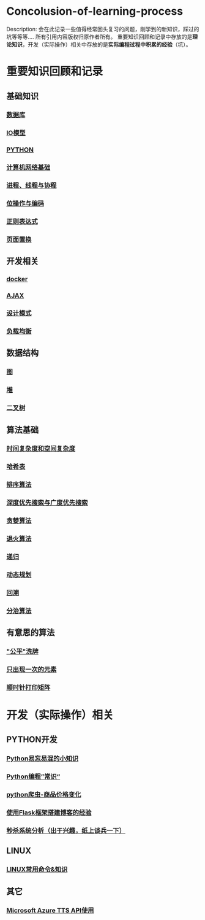 # Concolusion-of-learning-process
Description: 会在此记录一些值得经常回头复习的问题，刚学到的新知识，踩过的坑等等等....
所有引用内容版权归原作者所有。
重要知识回顾和记录中存放的是**理论知识**，开发（实际操作）相关中存放的是**实际编程过程中积累的经验**（坑）。

# 重要知识回顾和记录

## 基础知识
### [数据库](https://github.com/YamatoSaicou/Concolusion-of-learning-process/blob/master/%E9%87%8D%E8%A6%81%E7%9F%A5%E8%AF%86%E5%9B%9E%E9%A1%BE%E5%92%8C%E8%AE%B0%E5%BD%95/%E6%95%B0%E6%8D%AE%E5%BA%93.md)
### [IO模型](https://github.com/YamatoSaicou/Concolusion-of-learning-process/blob/master/%E9%87%8D%E8%A6%81%E7%9F%A5%E8%AF%86%E5%9B%9E%E9%A1%BE%E5%92%8C%E8%AE%B0%E5%BD%95/IO%E6%A8%A1%E5%9E%8B.md)
### [PYTHON](https://github.com/YamatoSaicou/Concolusion-of-learning-process/blob/master/%E9%87%8D%E8%A6%81%E7%9F%A5%E8%AF%86%E5%9B%9E%E9%A1%BE%E5%92%8C%E8%AE%B0%E5%BD%95/PYTHON.md)
### [计算机网络基础](https://github.com/YamatoSaicou/Concolusion-of-learning-process/blob/master/%E9%87%8D%E8%A6%81%E7%9F%A5%E8%AF%86%E5%9B%9E%E9%A1%BE%E5%92%8C%E8%AE%B0%E5%BD%95/%E8%AE%A1%E7%AE%97%E6%9C%BA%E7%BD%91%E7%BB%9C%E5%9F%BA%E7%A1%80.md)
### [进程、线程与协程](https://github.com/YamatoSaicou/Concolusion-of-learning-process/blob/master/%E9%87%8D%E8%A6%81%E7%9F%A5%E8%AF%86%E5%9B%9E%E9%A1%BE%E5%92%8C%E8%AE%B0%E5%BD%95/%E8%BF%9B%E7%A8%8B%E3%80%81%E7%BA%BF%E7%A8%8B%E4%B8%8E%E5%8D%8F%E7%A8%8B.md)
### [位操作与编码](https://github.com/YamatoSaicou/Concolusion-of-learning-process/blob/master/%E9%87%8D%E8%A6%81%E7%9F%A5%E8%AF%86%E5%9B%9E%E9%A1%BE%E5%92%8C%E8%AE%B0%E5%BD%95/%E4%BD%8D%E6%93%8D%E4%BD%9C%E4%B8%8E%E7%BC%96%E7%A0%81.md)
### [正则表达式](https://github.com/YamatoSaicou/Concolusion-of-learning-process/blob/master/%E9%87%8D%E8%A6%81%E7%9F%A5%E8%AF%86%E5%9B%9E%E9%A1%BE%E5%92%8C%E8%AE%B0%E5%BD%95/%E6%AD%A3%E5%88%99%E8%A1%A8%E8%BE%BE%E5%BC%8F.md)
### [页面置换](https://github.com/YamatoSaicou/Concolusion-of-learning-process/blob/master/%E9%87%8D%E8%A6%81%E7%9F%A5%E8%AF%86%E5%9B%9E%E9%A1%BE%E5%92%8C%E8%AE%B0%E5%BD%95/%E9%A1%B5%E9%9D%A2%E7%BD%AE%E6%8D%A2.md)
## 开发相关
### [docker](https://github.com/YamatoSaicou/Concolusion-of-learning-process/blob/master/%E9%87%8D%E8%A6%81%E7%9F%A5%E8%AF%86%E5%9B%9E%E9%A1%BE%E5%92%8C%E8%AE%B0%E5%BD%95/docker)
### [AJAX](https://github.com/YamatoSaicou/Concolusion-of-learning-process/blob/master/%E9%87%8D%E8%A6%81%E7%9F%A5%E8%AF%86%E5%9B%9E%E9%A1%BE%E5%92%8C%E8%AE%B0%E5%BD%95/AJAX.md)
### [设计模式](https://github.com/YamatoSaicou/Concolusion-of-learning-process/blob/master/%E9%87%8D%E8%A6%81%E7%9F%A5%E8%AF%86%E5%9B%9E%E9%A1%BE%E5%92%8C%E8%AE%B0%E5%BD%95/%E8%AE%BE%E8%AE%A1%E6%A8%A1%E5%BC%8F.md)
### [负载均衡](https://github.com/YamatoSaicou/Concolusion-of-learning-process/blob/master/%E9%87%8D%E8%A6%81%E7%9F%A5%E8%AF%86%E5%9B%9E%E9%A1%BE%E5%92%8C%E8%AE%B0%E5%BD%95/%E8%B4%9F%E8%BD%BD%E5%9D%87%E8%A1%A1.md)
## 数据结构
### [图](https://github.com/YamatoSaicou/Concolusion-of-learning-process/blob/master/%E9%87%8D%E8%A6%81%E7%9F%A5%E8%AF%86%E5%9B%9E%E9%A1%BE%E5%92%8C%E8%AE%B0%E5%BD%95/%E5%9B%BE.md)
### [堆](https://github.com/YamatoSaicou/Concolusion-of-learning-process/blob/master/%E9%87%8D%E8%A6%81%E7%9F%A5%E8%AF%86%E5%9B%9E%E9%A1%BE%E5%92%8C%E8%AE%B0%E5%BD%95/%E5%A0%86.md)
### [二叉树](https://github.com/YamatoSaicou/Concolusion-of-learning-process/blob/master/%E9%87%8D%E8%A6%81%E7%9F%A5%E8%AF%86%E5%9B%9E%E9%A1%BE%E5%92%8C%E8%AE%B0%E5%BD%95/%E4%BA%8C%E5%8F%89%E6%A0%91.md)
## 算法基础
### [时间复杂度和空间复杂度](https://github.com/YamatoSaicou/Concolusion-of-learning-process/blob/master/%E9%87%8D%E8%A6%81%E7%9F%A5%E8%AF%86%E5%9B%9E%E9%A1%BE%E5%92%8C%E8%AE%B0%E5%BD%95/%E6%97%B6%E9%97%B4%E5%A4%8D%E6%9D%82%E5%BA%A6%E5%92%8C%E7%A9%BA%E9%97%B4%E5%A4%8D%E6%9D%82%E5%BA%A6.md)
### [哈希表](https://github.com/YamatoSaicou/Concolusion-of-learning-process/blob/master/%E9%87%8D%E8%A6%81%E7%9F%A5%E8%AF%86%E5%9B%9E%E9%A1%BE%E5%92%8C%E8%AE%B0%E5%BD%95/%E5%93%88%E5%B8%8C%E8%A1%A8.md)
### [排序算法](https://github.com/YamatoSaicou/Concolusion-of-learning-process/blob/master/%E9%87%8D%E8%A6%81%E7%9F%A5%E8%AF%86%E5%9B%9E%E9%A1%BE%E5%92%8C%E8%AE%B0%E5%BD%95/%E6%8E%92%E5%BA%8F%E7%AE%97%E6%B3%95.md)
### [深度优先搜索与广度优先搜索](https://github.com/YamatoSaicou/Concolusion-of-learning-process/blob/master/重要知识回顾和记录/深度优先搜索与广度优先搜索.md)
### [贪婪算法](https://github.com/YamatoSaicou/Concolusion-of-learning-process/blob/master/%E9%87%8D%E8%A6%81%E7%9F%A5%E8%AF%86%E5%9B%9E%E9%A1%BE%E5%92%8C%E8%AE%B0%E5%BD%95/%E8%B4%AA%E5%A9%AA%E7%AE%97%E6%B3%95.md)
### [退火算法](https://github.com/YamatoSaicou/Concolusion-of-learning-process/blob/master/重要知识回顾和记录/退火算法.md)
### [递归](https://github.com/YamatoSaicou/Concolusion-of-learning-process/blob/master/重要知识回顾和记录/递归.md)
### [动态规划](https://github.com/YamatoSaicou/Concolusion-of-learning-process/blob/master/%E9%87%8D%E8%A6%81%E7%9F%A5%E8%AF%86%E5%9B%9E%E9%A1%BE%E5%92%8C%E8%AE%B0%E5%BD%95/%E5%8A%A8%E6%80%81%E8%A7%84%E5%88%92.md)
### [回溯](https://github.com/YamatoSaicou/Concolusion-of-learning-process/blob/master/%E9%87%8D%E8%A6%81%E7%9F%A5%E8%AF%86%E5%9B%9E%E9%A1%BE%E5%92%8C%E8%AE%B0%E5%BD%95/%E5%9B%9E%E6%BA%AF%E6%B3%95.md)
### [分治算法](https://github.com/YamatoSaicou/Concolusion-of-learning-process/blob/master/%E9%87%8D%E8%A6%81%E7%9F%A5%E8%AF%86%E5%9B%9E%E9%A1%BE%E5%92%8C%E8%AE%B0%E5%BD%95/%E5%88%86%E6%B2%BB%E7%AE%97%E6%B3%95.md)
## 有意思的算法
### ["公平"洗牌](https://github.com/YamatoSaicou/Concolusion-of-learning-process/blob/master/%E9%87%8D%E8%A6%81%E7%9F%A5%E8%AF%86%E5%9B%9E%E9%A1%BE%E5%92%8C%E8%AE%B0%E5%BD%95/%E6%9C%89%E6%84%8F%E6%80%9D%E7%9A%84%E7%AE%97%E6%B3%95/%22%E5%85%AC%E5%B9%B3%22%E6%B4%97%E7%89%8C.md)
### [只出现一次的元素](https://github.com/YamatoSaicou/Concolusion-of-learning-process/blob/master/%E9%87%8D%E8%A6%81%E7%9F%A5%E8%AF%86%E5%9B%9E%E9%A1%BE%E5%92%8C%E8%AE%B0%E5%BD%95/%E6%9C%89%E6%84%8F%E6%80%9D%E7%9A%84%E7%AE%97%E6%B3%95/%E5%8F%AA%E5%87%BA%E7%8E%B0%E4%B8%80%E6%AC%A1%E7%9A%84%E5%85%83%E7%B4%A0.md)
### [顺时针打印矩阵](https://github.com/YamatoSaicou/Concolusion-of-learning-process/blob/master/%E9%87%8D%E8%A6%81%E7%9F%A5%E8%AF%86%E5%9B%9E%E9%A1%BE%E5%92%8C%E8%AE%B0%E5%BD%95/%E6%9C%89%E6%84%8F%E6%80%9D%E7%9A%84%E7%AE%97%E6%B3%95/%E9%A1%BA%E6%97%B6%E9%92%88%E6%89%93%E5%8D%B0%E7%9F%A9%E9%98%B5.md)

# 开发（实际操作）相关
## PYTHON开发
### [Python易忘易混的小知识](https://github.com/YamatoSaicou/Concolusion-of-learning-process/blob/master/%E5%BC%80%E5%8F%91%EF%BC%88%E5%AE%9E%E9%99%85%E6%93%8D%E4%BD%9C%EF%BC%89%E7%9B%B8%E5%85%B3/Python%E6%98%93%E5%BF%98%E6%98%93%E6%B7%B7%E7%9A%84%E5%B0%8F%E7%9F%A5%E8%AF%86.md)
### [Python编程”常识“](https://github.com/YamatoSaicou/Concolusion-of-learning-process/blob/master/%E5%BC%80%E5%8F%91%EF%BC%88%E5%AE%9E%E9%99%85%E6%93%8D%E4%BD%9C%EF%BC%89%E7%9B%B8%E5%85%B3/Python%E7%BC%96%E7%A8%8B%E2%80%9D%E5%B8%B8%E8%AF%86%E2%80%9C.md)
### [python爬虫-商品价格变化](https://github.com/YamatoSaicou/Concolusion-of-learning-process/blob/master/%E5%BC%80%E5%8F%91%EF%BC%88%E5%AE%9E%E9%99%85%E6%93%8D%E4%BD%9C%EF%BC%89%E7%9B%B8%E5%85%B3/python%E7%88%AC%E8%99%AB-%E5%95%86%E5%93%81%E4%BB%B7%E6%A0%BC%E5%8F%98%E5%8C%96)
### [使用Flask框架搭建博客的经验](https://github.com/YamatoSaicou/Concolusion-of-learning-process/blob/master/%E5%BC%80%E5%8F%91%EF%BC%88%E5%AE%9E%E9%99%85%E6%93%8D%E4%BD%9C%EF%BC%89%E7%9B%B8%E5%85%B3/%E4%BD%BF%E7%94%A8Flask%E6%A1%86%E6%9E%B6%E6%90%AD%E5%BB%BA%E5%8D%9A%E5%AE%A2%E7%9A%84%E7%BB%8F%E9%AA%8C.md)
### [秒杀系统分析（出于兴趣，纸上谈兵一下）](https://github.com/YamatoSaicou/Concolusion-of-learning-process/blob/master/%E5%BC%80%E5%8F%91%EF%BC%88%E5%AE%9E%E9%99%85%E6%93%8D%E4%BD%9C%EF%BC%89%E7%9B%B8%E5%85%B3/%E7%A7%92%E6%9D%80%E7%B3%BB%E7%BB%9F%E5%88%86%E6%9E%90%EF%BC%88%E6%97%A0%E6%9C%BA%E4%BC%9A%E5%AE%9E%E8%B7%B5Orz%EF%BC%89.md)
## LINUX
### [LINUX常用命令&知识](https://github.com/YamatoSaicou/Concolusion-of-learning-process/blob/master/%E5%BC%80%E5%8F%91%EF%BC%88%E5%AE%9E%E9%99%85%E6%93%8D%E4%BD%9C%EF%BC%89%E7%9B%B8%E5%85%B3/Linux%E5%B8%B8%E7%94%A8%E5%91%BD%E4%BB%A4&%E7%9F%A5%E8%AF%86.md)
## 其它
### [Microsoft Azure TTS API使用](https://github.com/YamatoSaicou/Concolusion-of-learning-process/blob/master/%E5%BC%80%E5%8F%91%EF%BC%88%E5%AE%9E%E9%99%85%E6%93%8D%E4%BD%9C%EF%BC%89%E7%9B%B8%E5%85%B3/Microsoft%20Azure%20TTS%EF%BC%88%E6%96%87%E5%AD%97%E8%BD%AC%E8%AF%AD%E9%9F%B3%EF%BC%89%20API%E4%BD%BF%E7%94%A8.md)



